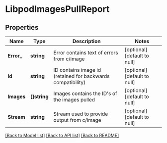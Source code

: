 # LibpodImagesPullReport

## Properties
Name | Type | Description | Notes
------------ | ------------- | ------------- | -------------
**Error_** | **string** | Error contains text of errors from c/image | [optional] [default to null]
**Id** | **string** | ID contains image id (retained for backwards compatibility) | [optional] [default to null]
**Images** | **[]string** | Images contains the ID&#39;s of the images pulled | [optional] [default to null]
**Stream** | **string** | Stream used to provide output from c/image | [optional] [default to null]

[[Back to Model list]](../README.md#documentation-for-models) [[Back to API list]](../README.md#documentation-for-api-endpoints) [[Back to README]](../README.md)


